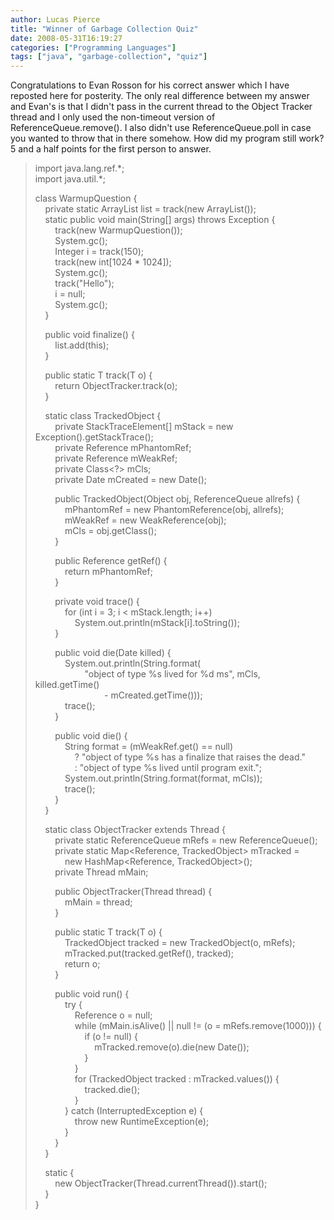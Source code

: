 ```yaml
---
author: Lucas Pierce
title: "Winner of Garbage Collection Quiz"
date: 2008-05-31T16:19:27
categories: ["Programming Languages"]
tags: ["java", "garbage-collection", "quiz"]
---
```


Congratulations to Evan Rosson for his correct answer which I have reposted here for posterity. The only real difference between my answer and Evan's is that I didn't pass in the current thread to the Object Tracker thread and I only used the non-timeout version of ReferenceQueue.remove(). I also didn't use ReferenceQueue.poll in case you wanted to throw that in there somehow. How did my program still work? 5 and a half points for the first person to answer.  
  
> import java.lang.ref.\*;  
> import java.util.\*;  
>   
> class WarmupQuestion {  
>     private static ArrayList list = track(new ArrayList());  
>     static public void main(String[] args) throws Exception {  
>         track(new WarmupQuestion());  
>         System.gc();  
>         Integer i = track(150);  
>         track(new int[1024 \* 1024]);  
>         System.gc();  
>         track("Hello");  
>         i = null;  
>         System.gc();  
>     }  
>   
>     public void finalize() {  
>         list.add(this);  
>     }  
>   
>     public static <T> T track(T o) {  
>         return ObjectTracker.track(o);  
>     }  
>   
>     static class TrackedObject {  
>         private StackTraceElement[] mStack = new Exception().getStackTrace();  
>         private Reference mPhantomRef;  
>         private Reference mWeakRef;  
>         private Class<?> mCls;  
>         private Date mCreated = new Date();  
>   
>         public TrackedObject(Object obj, ReferenceQueue allrefs) {  
>             mPhantomRef = new PhantomReference(obj, allrefs);  
>             mWeakRef = new WeakReference(obj);  
>             mCls = obj.getClass();  
>         }  
>   
>         public Reference getRef() {  
>             return mPhantomRef;  
>         }  
>   
>         private void trace() {  
>             for (int i = 3; i < mStack.length; i++)  
>                 System.out.println(mStack[i].toString());  
>         }  
>   
>         public void die(Date killed) {  
>             System.out.println(String.format(  
>                     "object of type %s lived for %d ms", mCls, killed.getTime()  
>                             - mCreated.getTime()));  
>             trace();  
>         }  
>   
>         public void die() {  
>             String format = (mWeakRef.get() == null)   
>                 ? "object of type %s has a finalize that raises the dead."  
>                 : "object of type %s lived until program exit.";  
>             System.out.println(String.format(format, mCls));  
>             trace();  
>         }  
>     }  
>   
>     static class ObjectTracker extends Thread {  
>         private static ReferenceQueue mRefs = new ReferenceQueue();  
>         private static Map<Reference, TrackedObject> mTracked =   
>             new HashMap<Reference, TrackedObject>();  
>         private Thread mMain;  
>   
>         public ObjectTracker(Thread thread) {  
>             mMain = thread;  
>         }  
>   
>         public static <T> T track(T o) {  
>             TrackedObject tracked = new TrackedObject(o, mRefs);  
>             mTracked.put(tracked.getRef(), tracked);  
>             return o;  
>         }  
>   
>         public void run() {  
>             try {  
>                 Reference o = null;  
>                 while (mMain.isAlive() || null != (o = mRefs.remove(1000))) {  
>                     if (o != null) {  
>                         mTracked.remove(o).die(new Date());  
>                     }  
>                 }  
>                 for (TrackedObject tracked : mTracked.values()) {  
>                     tracked.die();  
>                 }  
>             } catch (InterruptedException e) {  
>                 throw new RuntimeException(e);  
>             }  
>         }  
>     }  
>   
>     static {  
>         new ObjectTracker(Thread.currentThread()).start();  
>     }  
> }